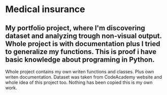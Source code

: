 # Medical insurance
 My portfolio project, where I'm discovering dataset and analyzing trough non-visual output.
Whole project is with documentation plus I tried to generalize my functions. This is proof i have basic knowledge about programing in Python. 
---
Whole project contains my own writen functions and classes. Plus own writen documentation. Dataset was taken from CodeAcademy website and whole idea of this project too. Nothing has been copied this is my own work. 
